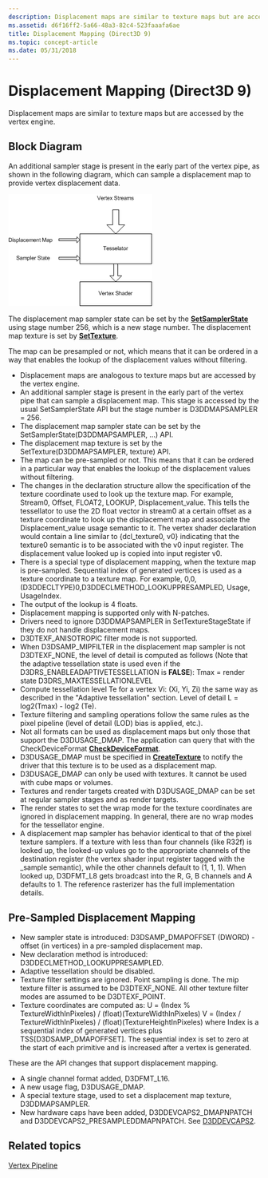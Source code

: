 ```yaml
---
description: Displacement maps are similar to texture maps but are accessed by the vertex engine.
ms.assetid: d6f16ff2-5a66-48a3-82c4-523faaafa6ae
title: Displacement Mapping (Direct3D 9)
ms.topic: concept-article
ms.date: 05/31/2018
---
```


# Displacement Mapping (Direct3D 9)

Displacement maps are similar to texture maps but are accessed by the vertex engine.

## Block Diagram

An additional sampler stage is present in the early part of the vertex pipe, as shown in the following diagram, which can sample a displacement map to provide vertex displacement data.

![diagram of the sampler stage in the vertex pipe](images/tessellatordx9.png)

The displacement map sampler state can be set by the [**SetSamplerState**](/windows/desktop/api) using stage number 256, which is a new stage number. The displacement map texture is set by [**SetTexture**](/windows/win32/api/d3d9helper/nf-d3d9helper-idirect3ddevice9-settexture).

The map can be presampled or not, which means that it can be ordered in a way that enables the lookup of the displacement values without filtering.

-   Displacement maps are analogous to texture maps but are accessed by the vertex engine.
-   An additional sampler stage is present in the early part of the vertex pipe that can sample a displacement map. This stage is accessed by the usual SetSamplerState API but the stage number is D3DDMAPSAMPLER = 256.
-   The displacement map sampler state can be set by the SetSamplerState(D3DDMAPSAMPLER, ...) API.
-   The displacement map texture is set by the SetTexture(D3DDMAPSAMPLER, texture) API.
-   The map can be pre-sampled or not. This means that it can be ordered in a particular way that enables the lookup of the displacement values without filtering.
-   The changes in the declaration structure allow the specification of the texture coordinate used to look up the texture map. For example, Stream0, Offset, FLOAT2, LOOKUP, Displacement\_value. This tells the tessellator to use the 2D float vector in stream0 at a certain offset as a texture coordinate to look up the displacement map and associate the Displacement\_value usage semantic to it. The vertex shader declaration would contain a line similar to {dcl\_texture0, v0} indicating that the texture0 semantic is to be associated with the v0 input register. The displacement value looked up is copied into input register v0.
-   There is a special type of displacement mapping, when the texture map is pre-sampled. Sequential index of generated vertices is used as a texture coordinate to a texture map. For example, 0,0,(D3DDECLTYPE)0,D3DDECLMETHOD\_LOOKUPPRESAMPLED, Usage, UsageIndex.
-   The output of the lookup is 4 floats.
-   Displacement mapping is supported only with N-patches.
-   Drivers need to ignore D3DDMAPSAMPLER in SetTextureStageState if they do not handle displacement maps.
-   D3DTEXF\_ANISOTROPIC filter mode is not supported.
-   When D3DSAMP\_MIPFILTER in the displacement map sampler is not D3DTEXF\_NONE, the level of detail is computed as follows (Note that the adaptive tessellation state is used even if the D3DRS\_ENABLEADAPTIVETESSELLATION is **FALSE**): Tmax = render state D3DRS\_MAXTESSELLATIONLEVEL
-   Compute tessellation level Te for a vertex Vi: (Xi, Yi, Zi) the same way as described in the "Adaptive tessellation" section. Level of detail L = log2(Tmax) - log2 (Te).
-   Texture filtering and sampling operations follow the same rules as the pixel pipeline (level of detail (LOD) bias is applied, etc.).
-   Not all formats can be used as displacement maps but only those that support the D3DUSAGE\_DMAP. The application can query that with the CheckDeviceFormat [**CheckDeviceFormat**](/windows/win32/api/d3d9/nf-d3d9-idirect3d9-checkdeviceformat).
-   D3DUSAGE\_DMAP must be specified in [**CreateTexture**](/windows/win32/api/d3d9helper/nf-d3d9helper-idirect3ddevice9-createtexture) to notify the driver that this texture is to be used as a displacement map.
-   D3DUSAGE\_DMAP can only be used with textures. It cannot be used with cube maps or volumes.
-   Textures and render targets created with D3DUSAGE\_DMAP can be set at regular sampler stages and as render targets.
-   The render states to set the wrap mode for the texture coordinates are ignored in displacement mapping. In general, there are no wrap modes for the tessellator engine.
-   A displacement map sampler has behavior identical to that of the pixel texture samplers. If a texture with less than four channels (like R32f) is looked up, the looked-up values go to the appropriate channels of the destination register (the vertex shader input register tagged with the \_sample semantic), while the other channels default to (1, 1, 1). When looked up, D3DFMT\_L8 gets broadcast into the R, G, B channels and A defaults to 1. The reference rasterizer has the full implementation details.

## Pre-Sampled Displacement Mapping

-   New sampler state is introduced: D3DSAMP\_DMAPOFFSET (DWORD) - offset (in vertices) in a pre-sampled displacement map.
-   New declaration method is introduced: D3DDECLMETHOD\_LOOKUPPRESAMPLED.
-   Adaptive tessellation should be disabled.
-   Texture filter settings are ignored. Point sampling is done. The mip texture filter is assumed to be D3DTEXF\_NONE. All other texture filter modes are assumed to be D3DTEXF\_POINT.
-   Texture coordinates are computed as: U = (Index % TextureWidthInPixeles) / (float)(TextureWidthInPixeles) V = (Index / TextureWidthInPixeles) / (float)(TextureHeightInPixeles) where Index is a sequential index of generated vertices plus TSS\[D3DSAMP\_DMAPOFFSET\]. The sequential index is set to zero at the start of each primitive and is increased after a vertex is generated.

These are the API changes that support displacement mapping.

-   A single channel format added, D3DFMT\_L16.
-   A new usage flag, D3DUSAGE\_DMAP.
-   A special texture stage, used to set a displacement map texture, D3DDMAPSAMPLER.
-   New hardware caps have been added, D3DDEVCAPS2\_DMAPNPATCH and D3DDEVCAPS2\_PRESAMPLEDDMAPNPATCH. See [D3DDEVCAPS2](d3ddevcaps2.md).

## Related topics

<dl> <dt>

[Vertex Pipeline](vertex-pipeline.md)
</dt> </dl>

 

 

